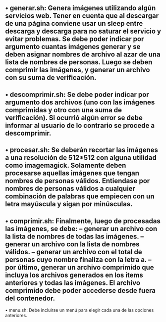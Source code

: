• generar.sh: Genera imágenes utilizando algún servicios web. Tener
en cuenta que al descargar de una página conviene usar un sleep entre
descarga y descarga para no saturar el servicio y evitar problemas. Se debe
poder indicar por argumento cuantas imágenes generar y se deben asignar
nombres de archivo al azar de una lista de nombres de personas. Luego
se deben comprimir las imágenes, y generar un archivo con su suma de
verificación.
------
• descomprimir.sh: Se debe poder indicar por argumento dos archivos (uno
con las imágenes comprimidas y otro con una suma de verificación). Si
ocurrió algún error se debe informar al usuario de lo contrario se procede
a descomprimir.
------
• procesar.sh: Se deberán recortar las imágenes a una resolución de
512*512 con alguna utilidad como imagemagick. Solamente deben
procesarse aquellas imágenes que tengan nombres de personas válidos.
Entiendase por nombres de personas válidos a cualquier combinación de palabras
que empiecen con un letra mayúscula y sigan por minúsculas.
------
• comprimir.sh: Finalmente, luego de procesadas las imágenes, se debe:
– generar un archivo con la lista de nombres de todas las imágenes.
– generar un archivo con la lista de nombres válidos.
– generar un archivo con el total de personas cuyo nombre finaliza con
la letra a.
– por último, generar un archivo comprimido que incluya los archivos
generados en los items anteriores y todas las imágenes. El archivo
comprimido debe poder accederse desde fuera del contenedor.
------
• menu.sh: Debe incluirse un menú para elegir cada una de las opciones
anteriores.
